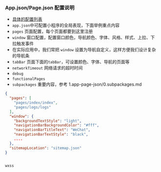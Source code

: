 ### App.json/Page.json 配置说明

* [具体的配置列表](https://developers.weixin.qq.com/miniprogram/dev/reference/configuration/app.html)
* `app.json`中可配置小程序的全局表现，下面举例重点内容
* `pages` 页面配置，每个页面都要到这里注册
* `window` 窗口配置，配置窗口颜色，导航颜色、字体、风格、样式、上拉、下拉触发事件
* 在实际应用中，我们常把 `window` 设置为导航自定义，这样方便我们设计复杂的导航条
* `tabBar` 页面下面的`tabBar`，可设置颜色、字体、导航的页面等
* `networkTimeout` 网络请求的超时时间
* `debug`
* `functionalPages`
* `subpackages` 重要内容，参考 1.app-page-json/0.subpackages.md

```json 
{
  "pages": [
    "pages/index/index",
    "pages/logs/logs"
  ],
  "window": {
    "backgroundTextStyle": "light",
    "navigationBarBackgroundColor": "#fff",
    "navigationBarTitleText": "WeChat",
    "navigationBarTextStyle": "black",
    ....
  },
  "sitemapLocation": "sitemap.json"
}
```

```html

```

```wxss```

